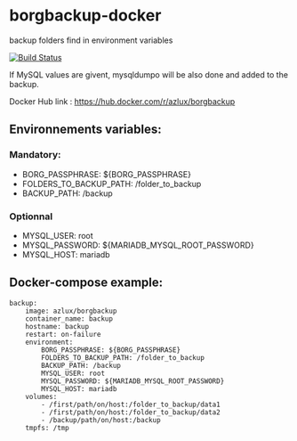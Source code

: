 # borgbackup-docker
backup folders find in environment variables

[![Build Status](https://ci.azlux.fr/api/badges/azlux/borgbackup-docker/status.svg)](https://ci.azlux.fr/azlux/borgbackup-docker)


If MySQL values are givent, mysqldumpo will be also done and added to the backup.

Docker Hub link : https://hub.docker.com/r/azlux/borgbackup

## Environnements variables:

### Mandatory:
- BORG_PASSPHRASE: ${BORG_PASSPHRASE}
- FOLDERS_TO_BACKUP_PATH: /folder_to_backup
- BACKUP_PATH: /backup

### Optionnal
- MYSQL_USER: root
- MYSQL_PASSWORD: ${MARIADB_MYSQL_ROOT_PASSWORD}
- MYSQL_HOST: mariadb


## Docker-compose example:
```
backup:
    image: azlux/borgbackup
    container_name: backup
    hostname: backup
    restart: on-failure
    environment:
        BORG_PASSPHRASE: ${BORG_PASSPHRASE}
        FOLDERS_TO_BACKUP_PATH: /folder_to_backup
        BACKUP_PATH: /backup
        MYSQL_USER: root
        MYSQL_PASSWORD: ${MARIADB_MYSQL_ROOT_PASSWORD}
        MYSQL_HOST: mariadb
    volumes:
        - /first/path/on/host:/folder_to_backup/data1
        - /first/path/on/host:/folder_to_backup/data2
        - /backup/path/on/host:/backup
    tmpfs: /tmp
```
